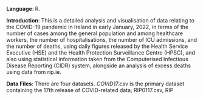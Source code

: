 **Language**: R. 

**Introduction**: This is a detailed analysis and visualisation of data relating to the COVID-19 pandemic in Ireland in early January, 2022, in terms of the number of cases among the general population and among healthcare workers, the number of hospitalisations, the number of ICU admissions, and the number of deaths, using daily figures released by the Health Service Executive (HSE) and the Health Protection Surveillance Centre (HPSC), and also using statistical information taken from the Computerised Infectious Disease Reporting (CIDR) system, alongside an analysis of excess deaths using data from rip.ie.

**Data Files**: There are four datasets. *COVID17.csv* is the primary dataset containing the 17th release of COVID-related data; RIP0117.csv, RIP
